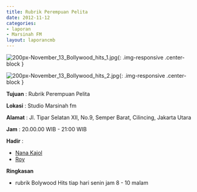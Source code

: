 ```yaml
---
title: Rubrik Perempuan Pelita 
date: 2012-11-12
categories:
- laporan
- Marsinah FM
layout: laporancmb
---
```



![200px-November_13_Bollywood_hits_1.jpg](/uploads/200px-November_13_Bollywood_hits_1.jpg){: .img-responsive .center-block }

![200px-November_13_Bollywood_hits_2.jpg](/uploads/200px-November_13_Bollywood_hits_2.jpg){: .img-responsive .center-block }


**Tujuan** : Rubrik Perempuan Pelita 

**Lokasi** : Studio Marsinah fm 

**Alamat** : Jl. Tipar Selatan XII, No.9, Semper Barat, Cilincing, Jakarta Utara 

**Jam** : 20.00.00 WIB - 21:00 WIB 

**Hadir** :
* [Nana Kajol](http://wiki.ciptamedia.org/wiki/Nana_Kajol)
* [Roy](http://wiki.ciptamedia.org/wiki/Roy)

**Ringkasan**  
* rubrik Bolywood Hits tiap hari senin jam 8 - 10 malam
